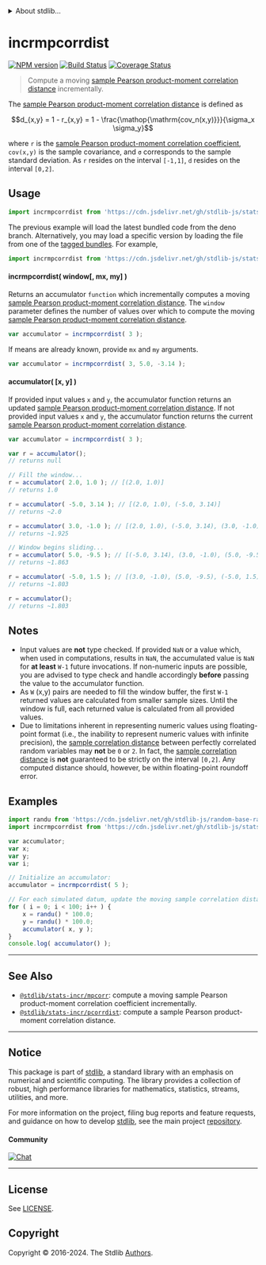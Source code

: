 <!--

@license Apache-2.0

Copyright (c) 2018 The Stdlib Authors.

Licensed under the Apache License, Version 2.0 (the "License");
you may not use this file except in compliance with the License.
You may obtain a copy of the License at

   http://www.apache.org/licenses/LICENSE-2.0

Unless required by applicable law or agreed to in writing, software
distributed under the License is distributed on an "AS IS" BASIS,
WITHOUT WARRANTIES OR CONDITIONS OF ANY KIND, either express or implied.
See the License for the specific language governing permissions and
limitations under the License.

-->


<details>
  <summary>
    About stdlib...
  </summary>
  <p>We believe in a future in which the web is a preferred environment for numerical computation. To help realize this future, we've built stdlib. stdlib is a standard library, with an emphasis on numerical and scientific computation, written in JavaScript (and C) for execution in browsers and in Node.js.</p>
  <p>The library is fully decomposable, being architected in such a way that you can swap out and mix and match APIs and functionality to cater to your exact preferences and use cases.</p>
  <p>When you use stdlib, you can be absolutely certain that you are using the most thorough, rigorous, well-written, studied, documented, tested, measured, and high-quality code out there.</p>
  <p>To join us in bringing numerical computing to the web, get started by checking us out on <a href="https://github.com/stdlib-js/stdlib">GitHub</a>, and please consider <a href="https://opencollective.com/stdlib">financially supporting stdlib</a>. We greatly appreciate your continued support!</p>
</details>

# incrmpcorrdist

[![NPM version][npm-image]][npm-url] [![Build Status][test-image]][test-url] [![Coverage Status][coverage-image]][coverage-url] <!-- [![dependencies][dependencies-image]][dependencies-url] -->

> Compute a moving [sample Pearson product-moment correlation distance][pearson-correlation] incrementally.

<section class="intro">

The [sample Pearson product-moment correlation distance][pearson-correlation] is defined as

<!-- <equation class="equation" label="eq:pearson_distance" align="center" raw="d_{x,y} = 1 - r_{x,y} = 1 - \frac{\operatorname{cov_n(x,y)}}{\sigma_x \sigma_y}" alt="Equation for the Pearson product-moment correlation distance."> -->

```math
d_{x,y} = 1 - r_{x,y} = 1 - \frac{\mathop{\mathrm{cov_n(x,y)}}}{\sigma_x \sigma_y}
```

<!-- <div class="equation" align="center" data-raw-text="d_{x,y} = 1 - r_{x,y} = 1 - \frac{\operatorname{cov_n(x,y)}}{\sigma_x \sigma_y}" data-equation="eq:pearson_distance">
    <img src="https://cdn.jsdelivr.net/gh/stdlib-js/stdlib@49d8cabda84033d55d7b8069f19ee3dd8b8d1496/lib/node_modules/@stdlib/stats/incr/mpcorrdist/docs/img/equation_pearson_distance.svg" alt="Equation for the Pearson product-moment correlation distance.">
    <br>
</div> -->

<!-- </equation> -->

where `r` is the [sample Pearson product-moment correlation coefficient][pearson-correlation], `cov(x,y)` is the sample covariance, and `σ` corresponds to the sample standard deviation. As `r` resides on the interval `[-1,1]`, `d` resides on the interval `[0,2]`.

</section>

<!-- /.intro -->



<section class="usage">

## Usage

```javascript
import incrmpcorrdist from 'https://cdn.jsdelivr.net/gh/stdlib-js/stats-incr-mpcorrdist@deno/mod.js';
```
The previous example will load the latest bundled code from the deno branch. Alternatively, you may load a specific version by loading the file from one of the [tagged bundles](https://github.com/stdlib-js/stats-incr-mpcorrdist/tags). For example,

```javascript
import incrmpcorrdist from 'https://cdn.jsdelivr.net/gh/stdlib-js/stats-incr-mpcorrdist@v0.2.0-deno/mod.js';
```

#### incrmpcorrdist( window\[, mx, my] )

Returns an accumulator `function` which incrementally computes a moving [sample Pearson product-moment correlation distance][pearson-correlation]. The `window` parameter defines the number of values over which to compute the moving [sample Pearson product-moment correlation distance][pearson-correlation].

```javascript
var accumulator = incrmpcorrdist( 3 );
```

If means are already known, provide `mx` and `my` arguments.

```javascript
var accumulator = incrmpcorrdist( 3, 5.0, -3.14 );
```

#### accumulator( \[x, y] )

If provided input values `x` and `y`, the accumulator function returns an updated [sample Pearson product-moment correlation distance][pearson-correlation]. If not provided input values `x` and `y`, the accumulator function returns the current [sample Pearson product-moment correlation distance][pearson-correlation].

```javascript
var accumulator = incrmpcorrdist( 3 );

var r = accumulator();
// returns null

// Fill the window...
r = accumulator( 2.0, 1.0 ); // [(2.0, 1.0)]
// returns 1.0

r = accumulator( -5.0, 3.14 ); // [(2.0, 1.0), (-5.0, 3.14)]
// returns ~2.0

r = accumulator( 3.0, -1.0 ); // [(2.0, 1.0), (-5.0, 3.14), (3.0, -1.0)]
// returns ~1.925

// Window begins sliding...
r = accumulator( 5.0, -9.5 ); // [(-5.0, 3.14), (3.0, -1.0), (5.0, -9.5)]
// returns ~1.863

r = accumulator( -5.0, 1.5 ); // [(3.0, -1.0), (5.0, -9.5), (-5.0, 1.5)]
// returns ~1.803

r = accumulator();
// returns ~1.803
```

</section>

<!-- /.usage -->

<section class="notes">

## Notes

-   Input values are **not** type checked. If provided `NaN` or a value which, when used in computations, results in `NaN`, the accumulated value is `NaN` for **at least** `W-1` future invocations. If non-numeric inputs are possible, you are advised to type check and handle accordingly **before** passing the value to the accumulator function.
-   As `W` (x,y) pairs are needed to fill the window buffer, the first `W-1` returned values are calculated from smaller sample sizes. Until the window is full, each returned value is calculated from all provided values.
-   Due to limitations inherent in representing numeric values using floating-point format (i.e., the inability to represent numeric values with infinite precision), the [sample correlation distance][pearson-correlation] between perfectly correlated random variables may **not** be `0` or `2`. In fact, the [sample correlation distance][pearson-correlation] is **not** guaranteed to be strictly on the interval `[0,2]`. Any computed distance should, however, be within floating-point roundoff error.

</section>

<!-- /.notes -->

<section class="examples">

## Examples

<!-- eslint no-undef: "error" -->

```javascript
import randu from 'https://cdn.jsdelivr.net/gh/stdlib-js/random-base-randu@deno/mod.js';
import incrmpcorrdist from 'https://cdn.jsdelivr.net/gh/stdlib-js/stats-incr-mpcorrdist@deno/mod.js';

var accumulator;
var x;
var y;
var i;

// Initialize an accumulator:
accumulator = incrmpcorrdist( 5 );

// For each simulated datum, update the moving sample correlation distance...
for ( i = 0; i < 100; i++ ) {
    x = randu() * 100.0;
    y = randu() * 100.0;
    accumulator( x, y );
}
console.log( accumulator() );
```

</section>

<!-- /.examples -->

<!-- Section for related `stdlib` packages. Do not manually edit this section, as it is automatically populated. -->

<section class="related">

* * *

## See Also

-   <span class="package-name">[`@stdlib/stats-incr/mpcorr`][@stdlib/stats/incr/mpcorr]</span><span class="delimiter">: </span><span class="description">compute a moving sample Pearson product-moment correlation coefficient incrementally.</span>
-   <span class="package-name">[`@stdlib/stats-incr/pcorrdist`][@stdlib/stats/incr/pcorrdist]</span><span class="delimiter">: </span><span class="description">compute a sample Pearson product-moment correlation distance.</span>

</section>

<!-- /.related -->

<!-- Section for all links. Make sure to keep an empty line after the `section` element and another before the `/section` close. -->


<section class="main-repo" >

* * *

## Notice

This package is part of [stdlib][stdlib], a standard library with an emphasis on numerical and scientific computing. The library provides a collection of robust, high performance libraries for mathematics, statistics, streams, utilities, and more.

For more information on the project, filing bug reports and feature requests, and guidance on how to develop [stdlib][stdlib], see the main project [repository][stdlib].

#### Community

[![Chat][chat-image]][chat-url]

---

## License

See [LICENSE][stdlib-license].


## Copyright

Copyright &copy; 2016-2024. The Stdlib [Authors][stdlib-authors].

</section>

<!-- /.stdlib -->

<!-- Section for all links. Make sure to keep an empty line after the `section` element and another before the `/section` close. -->

<section class="links">

[npm-image]: http://img.shields.io/npm/v/@stdlib/stats-incr-mpcorrdist.svg
[npm-url]: https://npmjs.org/package/@stdlib/stats-incr-mpcorrdist

[test-image]: https://github.com/stdlib-js/stats-incr-mpcorrdist/actions/workflows/test.yml/badge.svg?branch=v0.2.0
[test-url]: https://github.com/stdlib-js/stats-incr-mpcorrdist/actions/workflows/test.yml?query=branch:v0.2.0

[coverage-image]: https://img.shields.io/codecov/c/github/stdlib-js/stats-incr-mpcorrdist/main.svg
[coverage-url]: https://codecov.io/github/stdlib-js/stats-incr-mpcorrdist?branch=main

<!--

[dependencies-image]: https://img.shields.io/david/stdlib-js/stats-incr-mpcorrdist.svg
[dependencies-url]: https://david-dm.org/stdlib-js/stats-incr-mpcorrdist/main

-->

[chat-image]: https://img.shields.io/gitter/room/stdlib-js/stdlib.svg
[chat-url]: https://app.gitter.im/#/room/#stdlib-js_stdlib:gitter.im

[stdlib]: https://github.com/stdlib-js/stdlib

[stdlib-authors]: https://github.com/stdlib-js/stdlib/graphs/contributors

[umd]: https://github.com/umdjs/umd
[es-module]: https://developer.mozilla.org/en-US/docs/Web/JavaScript/Guide/Modules

[deno-url]: https://github.com/stdlib-js/stats-incr-mpcorrdist/tree/deno
[deno-readme]: https://github.com/stdlib-js/stats-incr-mpcorrdist/blob/deno/README.md
[umd-url]: https://github.com/stdlib-js/stats-incr-mpcorrdist/tree/umd
[umd-readme]: https://github.com/stdlib-js/stats-incr-mpcorrdist/blob/umd/README.md
[esm-url]: https://github.com/stdlib-js/stats-incr-mpcorrdist/tree/esm
[esm-readme]: https://github.com/stdlib-js/stats-incr-mpcorrdist/blob/esm/README.md
[branches-url]: https://github.com/stdlib-js/stats-incr-mpcorrdist/blob/main/branches.md

[stdlib-license]: https://raw.githubusercontent.com/stdlib-js/stats-incr-mpcorrdist/main/LICENSE

[pearson-correlation]: https://en.wikipedia.org/wiki/Pearson_correlation_coefficient

<!-- <related-links> -->

[@stdlib/stats/incr/mpcorr]: https://github.com/stdlib-js/stats-incr-mpcorr/tree/deno

[@stdlib/stats/incr/pcorrdist]: https://github.com/stdlib-js/stats-incr-pcorrdist/tree/deno

<!-- </related-links> -->

</section>

<!-- /.links -->
